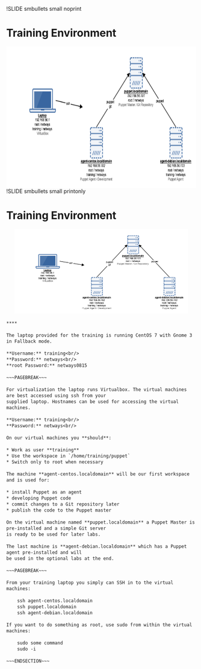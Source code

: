 !SLIDE smbullets small noprint
# Training Environment

<div style="text-align: center"><img src="./_images/training_environment.png" style="float: left; width: 800px; height: 375px;" alt="Training Environment"></div>


!SLIDE smbullets small printonly
# Training Environment

<center><img src="./_images/training_environment.png" style="width:460px;height:224px;" alt="Training Environment"/></center>

~~~SECTION:handouts~~~
****

The laptop provided for the training is running CentOS 7 with Gnome 3 in Fallback mode.

**Username:** training<br/>
**Password:** netways<br/>
**root Password:** netways0815

~~~PAGEBREAK~~~

For virtualization the laptop runs Virtualbox. The virtual machines are best accessed using ssh from your
supplied laptop. Hostnames can be used for accessing the virtual machines.

**Username:** training<br/>
**Password:** netways<br/>

On our virtual machines you **should**:

* Work as user **training**
* Use the workspace in `/home/training/puppet`
* Switch only to root when necessary

The machine **agent-centos.localdomain** will be our first workspace and is used for:

* install Puppet as an agent
* developing Puppet code
* commit changes to a Git repository later
* publish the code to the Puppet master

On the virtual machine named **puppet.localdomain** a Puppet Master is pre-installed and a simple Git server
is ready to be used for later labs.

The last machine is **agent-debian.localdomain** which has a Puppet agent pre-installed and will
be used in the optional labs at the end.

~~~PAGEBREAK~~~

From your training laptop you simply can SSH in to the virtual machines:

    ssh agent-centos.localdomain
    ssh puppet.localdomain
    ssh agent-debian.localdomain

If you want to do something as root, use sudo from within the virtual machines:

    sudo some command
    sudo -i

~~~ENDSECTION~~~
